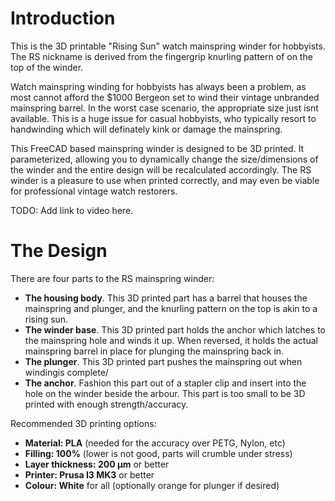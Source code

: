# Introduction
This is the 3D printable "Rising Sun" watch mainspring winder for hobbyists. The RS nickname is derived from the fingergrip knurling pattern of on the top of the winder.

Watch mainspring winding for hobbyists has always been a problem, as most cannot afford the $1000 Bergeon set to wind their vintage unbranded mainspring barrel. In the worst case scenario, the appropriate size just isnt available. This is a huge issue for casual hobbyists, who typically resort to handwinding which will definately kink or damage the mainspring.

This FreeCAD based mainspring winder is designed to be 3D printed. It parameterized, allowing you to dynamically change the size/dimensions of the winder and the entire design will be recalculated accordingly. The RS winder is a pleasure to use when printed correctly, and may even be viable for professional vintage watch restorers.

TODO: Add link to video here.

# The Design
There are four parts to the RS mainspring winder:
- **The housing body**. This 3D printed part has a barrel that houses the mainspring and plunger, and the knurling pattern on the top is akin to a rising sun.
- **The winder base**. This 3D printed part holds the anchor which latches to the mainspring hole and winds it up. When reversed, it holds the actual mainspring barrel in place for plunging the mainspring back in.
- **The plunger**. This 3D printed part pushes the mainspring out when windingis complete/
- **The anchor**. Fashion this part out of a stapler clip and insert into the hole on the winder beside the arbour. This part is too small to be 3D printed with enough strength/accuracy.

Recommended 3D printing options:
- **Material: PLA** (needed for the accuracy over PETG, Nylon, etc)
- **Filling: 100%** (lower is not good, parts will crumble under stress)
- **Layer thickness: 200 µm** or better
- **Printer: Prusa I3 MK3** or better
- **Colour: White** for all (optionally orange for plunger if desired)
